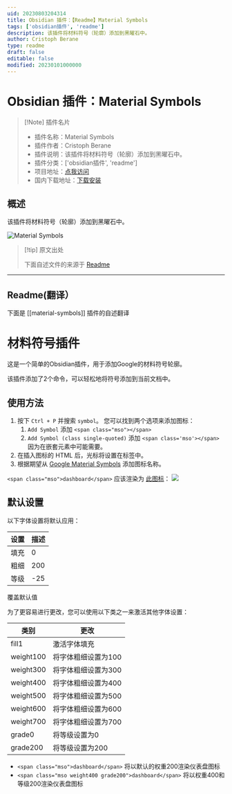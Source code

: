 ```yaml
---
uid: 20230803204314
title: Obsidian 插件：【Readme】Material Symbols
tags: ['obsidian插件', 'readme']
description: 该插件将材料符号（轮廓）添加到黑曜石中。
author: Cristoph Berane
type: readme
draft: false
editable: false
modified: 20230101000000
---
```


# Obsidian 插件：Material Symbols

> [!Note] 插件名片
> - 插件名称：Material Symbols
> - 插件作者：Cristoph Berane
> - 插件说明：该插件将材料符号（轮廓）添加到黑曜石中。
> - 插件分类：['obsidian插件', 'readme']
> - 项目地址：[点我访问](https://github.com/cberane/obsidian-material-symbols)
> - 国内下载地址：[下载安装](https://pkmer.cn/products/plugin/pluginMarket/?material-symbols)

## 概述

该插件将材料符号（轮廓）添加到黑曜石中。

![Material Symbols](https://cdn.pkmer.cn/covers/material-symbols.png!pkmer)

> [!tip] 原文出处
> 
>下面自述文件的来源于 [Readme](https://ghproxy.net/https://raw.githubusercontent.com/cberane/obsidian-material-symbols/master/README.md)
> 

---

## Readme(翻译）

下面是 [[material-symbols]] 插件的自述翻译


# 材料符号插件

这是一个简单的Obsidian插件，用于添加Google的材料符号轮廓。

该插件添加了2个命令，可以轻松地将符号添加到当前文档中。

## 使用方法

1. 按下 `Ctrl + P` 并搜索 `symbol`。
   您可以找到两个选项来添加图标：
   1. `Add Symbol` 添加 `<span class="mso"></span>`
   2. `Add Symbol (class single-quoted)` 添加 `<span class='mso'></span>`
      因为在嵌套元素中可能需要。
2. 在插入图标的 HTML 后，光标将设置在标签中。
3. 根据期望从 [Google Material Symbols](https://fonts.google.com/icons?icon.style=Outlined) 添加图标名称。

`<span class="mso">dashboard</span>` 应该渲染为
[此图标](https://fonts.google.com/icons?selected=Material%20Symbols%20Outlined%3Adashboard%3AFILL%400%3Bwght%40200%3BGRAD%40-25%3Bopsz%4024)：
![](doc/dashboard_FILL0_wght200_GRAD-25_opsz48.png)

## 默认设置

以下字体设置将默认应用：

| 设置    | 描述         |
|---------|-------------|
| 填充    | 0           |
| 粗细    | 200         | 
| 等级    | -25         |

覆盖默认值

为了更容易进行更改，您可以使用以下类之一来激活其他字体设置：

| 类别       | 更改                          |
|-----------|-----------------------------|
| fill1     | 激活字体填充                  |
| weight100 | 将字体粗细设置为100           |
| weight300 | 将字体粗细设置为300           | 
| weight400 | 将字体粗细设置为400           | 
| weight500 | 将字体粗细设置为500           | 
| weight600 | 将字体粗细设置为600           | 
| weight700 | 将字体粗细设置为700           | 
| grade0    | 将等级设置为0                 | 
| grade200  | 将等级设置为200               |

- `<span class="mso">dashboard</span>` 将以默认的权重200渲染仪表盘图标
- `<span class="mso weight400 grade200">dashboard</span>` 将以权重400和等级200渲染仪表盘图标



